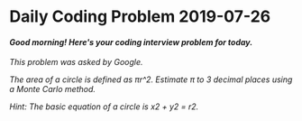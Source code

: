 # Daily Coding Problem 2019-07-26

####  _Good morning! Here's your coding interview problem for today._

_This problem was asked by Google._

_The area of a circle is defined as πr^2. Estimate π to 3 decimal places using a Monte Carlo method._

_Hint: The basic equation of a circle is x2 + y2 = r2._
